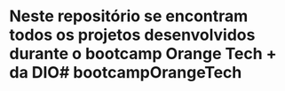 # Neste repositório se encontram todos os projetos desenvolvidos durante o bootcamp Orange Tech + da DIO# bootcampOrangeTech
